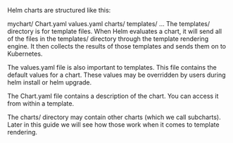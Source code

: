 Helm charts are structured like this:

mychart/
  Chart.yaml
  values.yaml
  charts/
  templates/
  ...
The templates/ directory is for template files. When Helm evaluates a chart, it will send all of the files in the templates/ directory through the template rendering engine. It then collects the results of those templates and sends them on to Kubernetes.

The values.yaml file is also important to templates. This file contains the default values for a chart. These values may be overridden by users during helm install or helm upgrade.

The Chart.yaml file contains a description of the chart. You can access it from within a template.

The charts/ directory may contain other charts (which we call subcharts). Later in this guide we will see how those work when it comes to template rendering.



